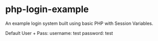 # php-login-example
An example login system built using basic PHP with Session Variables. 

Default User + Pass:
username: test
password: test

